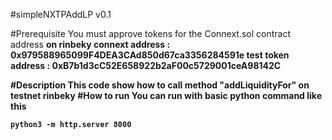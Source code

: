 #simpleNXTPAddLP v0.1

#Prerequisite
You must approve tokens for the Connext.sol contract address
<b>on rinbeky<b/>
connext address : 0x979588965099F4DEA3CAd850d67ca3356284591e
test token address : 0xB7b1d3cC52E658922b2aF00c5729001ceA98142C

#Description
This code show how to call method "addLiquidityFor" on testnet 
rinbeky
#How to run
You can run with basic python command like this 
```
python3 -m http.server 8000
```

